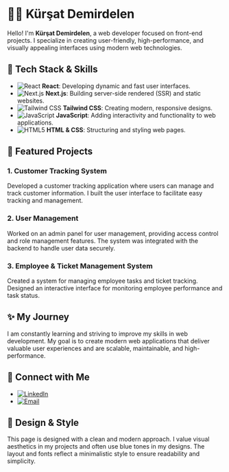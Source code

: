 # 👨‍💻 Kürşat Demirdelen

Hello! I'm **Kürşat Demirdelen**, a web developer focused on front-end projects. I specialize in creating user-friendly, high-performance, and visually appealing interfaces using modern web technologies.

## 🚀 Tech Stack & Skills

- ![React](https://img.shields.io/badge/-React-61DAFB?style=flat&logo=react&logoColor=black) **React**: Developing dynamic and fast user interfaces.
- ![Next.js](https://img.shields.io/badge/-Next.js-000000?style=flat&logo=next.js&logoColor=white) **Next.js**: Building server-side rendered (SSR) and static websites.
- ![Tailwind CSS](https://img.shields.io/badge/-Tailwind%20CSS-38B2AC?style=flat&logo=tailwindcss&logoColor=white) **Tailwind CSS**: Creating modern, responsive designs.
- ![JavaScript](https://img.shields.io/badge/-JavaScript-F7DF1E?style=flat&logo=javascript&logoColor=black) **JavaScript**: Adding interactivity and functionality to web applications.
- ![HTML5](https://img.shields.io/badge/-HTML5-E34F26?style=flat&logo=html5&logoColor=white) **HTML & CSS**: Structuring and styling web pages.

## 💼 Featured Projects

### 1. **Customer Tracking System**
Developed a customer tracking application where users can manage and track customer information. I built the user interface to facilitate easy tracking and management.

### 2. **User Management**
Worked on an admin panel for user management, providing access control and role management features. The system was integrated with the backend to handle user data securely.

### 3. **Employee & Ticket Management System**
Created a system for managing employee tasks and ticket tracking. Designed an interactive interface for monitoring employee performance and task status.
 
## ✨ My Journey

I am constantly learning and striving to improve my skills in web development. My goal is to create modern web applications that deliver valuable user experiences and are scalable, maintainable, and high-performance.

## 🔗 Connect with Me

- [![LinkedIn](https://img.shields.io/badge/LinkedIn-%230A66C2?style=flat&logo=linkedin&logoColor=white)](https://www.linkedin.com/in/kursatdemirdelen)    
- [![Email](https://img.shields.io/badge/Email-%23D14836?style=flat&logo=gmail&logoColor=white)](mailto:mods3@hotmail.com)

## 🎨 Design & Style

This page is designed with a clean and modern approach. I value visual aesthetics in my projects and often use blue tones in my designs. The layout and fonts reflect a minimalistic style to ensure readability and simplicity.

